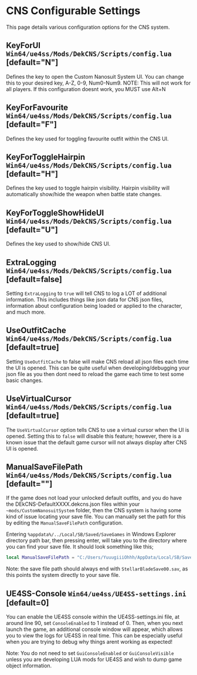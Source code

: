 # CNS Configurable Settings
This page details various configuration options for the CNS system. 


## KeyForUI `Win64/ue4ss/Mods/DekCNS/Scripts/config.lua` [default="N"]
Defines the key to open the Custom Nanosuit System UI. You can change this to your desired key, A-Z, 0-9, Num0-Num9. NOTE: This will not work for all players. If this configuration doesnt work, you MUST use Alt+N


## KeyForFavourite `Win64/ue4ss/Mods/DekCNS/Scripts/config.lua` [default="F"] 
Defines the key used for toggling favourite outfit within the CNS UI.


## KeyForToggleHairpin `Win64/ue4ss/Mods/DekCNS/Scripts/config.lua` [default="H"] 
Defines the key used to toggle hairpin visibility. Hairpin visibility will automatically show/hide the weapon when battle state changes. 


## KeyForToggleShowHideUI `Win64/ue4ss/Mods/DekCNS/Scripts/config.lua` [default="U"] 
Defines the key used to show/hide CNS UI. 


## ExtraLogging `Win64/ue4ss/Mods/DekCNS/Scripts/config.lua` [default=false]
Setting `ExtraLogging` to `true` will tell CNS to log a LOT of additional information. This includes things like json data for CNS json files, information about configuration being loaded or applied to the character, and much more. 


## UseOutfitCache `Win64/ue4ss/Mods/DekCNS/Scripts/config.lua` [default=true]
Setting `UseOutfitCache` to false will make CNS reload all json files each time the UI is opened. This can be quite useful when developing/debugging your json file as you then dont need to reload the game each time to test some basic changes. 


## UseVirtualCursor `Win64/ue4ss/Mods/DekCNS/Scripts/config.lua` [default=true]
The `UseVirtualCursor` option tells CNS to use a virtual cursor when the UI is opened. Setting this to `false` will disable this feature; however, there is a known issue that the default game cursor will not always display after CNS UI is opened. 


## ManualSaveFilePath `Win64/ue4ss/Mods/DekCNS/Scripts/config.lua` [default=""]
If the game does not load your unlocked default outfits, and you do have the DEkCNS-DefaultXXXX.dekcns.json files within your `~mods/CustomNanosuitSystem` folder, then the CNS system is having some kind of issue locating your save file. You can manually set the path for this by editing the `ManualSaveFilePath` configuration. 

Entering `%appdata%/../Local/SB/Saved/SaveGames` in Windows Explorer directory path bar, then pressing enter, will take you to the directory where you can find your save file. It should look something like this;

```lua
local ManualSaveFilePath = "C:/Users/YuuugiiiOhhh/AppData/Local/SB/Saved/SaveGames/13545341/StellarBladeSave00.sav" 
```

Note: the save file path should always end with `StellarBladeSave00.sav`, as this points the system directly to your save file. 


## UE4SS-Console `Win64/ue4ss/UE4SS-settings.ini` [default=0]
You can enable the UE4SS console within the UE4SS-settings.ini file, at around line 90, set `ConsoleEnabled` to 1 instead of 0. Then, when you next launch the game, an additional console window will appear, which allows you to view the logs for UE4SS in real time. This can be especially useful when you are trying to debug why things arent working as expected!

Note: You do not need to set `GuiConsoleEnabled` or `GuiConsoleVisible` unless you are developing LUA mods for UE4SS and wish to dump game object information.
